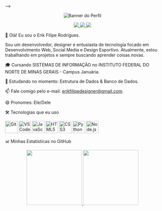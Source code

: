 -->

<!-- Bloco 1: Banner -->

<p align="center">
<img src="URL_DO_SEU_BANNER.png" alt="Banner do Perfil">
</p>

<!-- Bloco 2: Badges de Redes Sociais -->

<p align="center">
<a href="https://www.google.com/search?q=https://www.linkedin.com/in/SEU_USUARIO_DO_LINKEDIN" target="_blank">
<img src="https://www.google.com/search?q=https://img.shields.io/badge/-LinkedIn-0077B5%3Fstyle%3Dfor-the-badge%26logo%3Dlinkedin%26logoColor%3Dwhite">
</a>
<a href="https://www.google.com/search?q=https://instagram.com/SEU_USUARIO_DO_INSTAGRAM" target="_blank">
<img src="https://www.google.com/search?q=https://img.shields.io/badge/-Instagram-E4405F%3Fstyle%3Dfor-the-badge%26logo%3Dinstagram%26logoColor%3Dwhite">
</a>
<a href="mailto:SEU_EMAIL@exemplo.com">
<img src="https://www.google.com/search?q=https://img.shields.io/badge/-Gmail-333%3Fstyle%3Dfor-the-badge%26logo%3Dgmail%26logoColor%3Dwhite">
</a>
</p>

<!-- Bloco 3: Sobre Mim -->

👋 Olá! Eu sou o Erik Filipe Rodrigues.
<p>
Sou um desenvolvedor, designer e entusiasta de tecnologia focado em Desenvolvimento Web, Social Media e Design Esportivo. Atualmente, estou trabalhando em projetos e sempre buscando aprender coisas novas.
</p>

🎓 Cursando SISTEMAS DE INFORMAÇÃO no INSTITUTO FEDERAL DO NORTE DE MINAS GERAIS - Campus Januária.

🌱 Estudando no momento: Estrutura de Dados & Banco de Dados.

📫 Fale comigo pelo e-mail: erikfilipedesigner@gmail.com.

😄 Pronomes: Ele/Dele

<!-- Bloco 4: Tecnologias e Ferramientas -->

🛠️ Tecnologias que eu uso
<p align="left">
<!-- Adicione ou remova ícones conforme o que você usa. Procure mais em: https://devicon.dev/ -->
<img src="https://www.google.com/search?q=https://cdn.jsdelivr.net/gh/devicons/devicon/icons/git/git-original.svg" width="40" height="40" alt="Git" title="Git"/>
<img src="https://www.google.com/search?q=https://cdn.jsdelivr.net/gh/devicons/devicon/icons/vscode/vscode-original.svg" width="40" height="40" alt="VSCode" title="VSCode"/>
<img src="https://www.google.com/search?q=https://cdn.jsdelivr.net/gh/devicons/devicon/icons/javascript/javascript-original.svg" width="40" height="40" alt="JavaScript" title="JavaScript"/>
<img src="https://www.google.com/search?q=https://cdn.jsdelivr.net/gh/devicons/devicon/icons/html5/html5-original.svg" width="40" height="40" alt="HTML5" title="HTML5"/>
<img src="https://www.google.com/search?q=https://cdn.jsdelivr.net/gh/devicons/devicon/icons/css3/css3-original.svg" width="40" height="40" alt="CSS3" title="CSS3"/>
<img src="https://www.google.com/search?q=https://cdn.jsdelivr.net/gh/devicons/devicon/icons/python/python-original.svg" width="40" height="40" alt="Python" title="Python"/>
<img src="https://www.google.com/search?q=https://cdn.jsdelivr.net/gh/devicons/devicon/icons/nodejs/nodejs-original.svg" width="40" height="40" alt="Node.js" title="Node.js"/>
</p>

<!-- Bloco 5: Estatísticas do GitHub (Opcional, mas fica legal!) -->

📊 Minhas Estatísticas no GitHub
<p align="center">
<a href="https://www.google.com/search?q=https://github.com/SEU_USUARIO_DO_GITHUB">
<img height="180em" src="https://www.google.com/search?q=https://github-readme-stats.vercel.app/api%3Fusername%3DSEU_USUARIO_DO_GITHUB%26show_icons%3Dtrue%26theme%3Ddracula%26include_all_commits%3Dtrue%26count_private%3Dtrue"/>
<img height="180em" src="https://www.google.com/search?q=https://github-readme-stats.vercel.app/api/top-langs/%3Fusername%3DSEU_USUARIO_DO_GITHUB%26layout%3Dcompact%26langs_count%3D7%26theme%3Ddracula"/>
</a>
</p>
